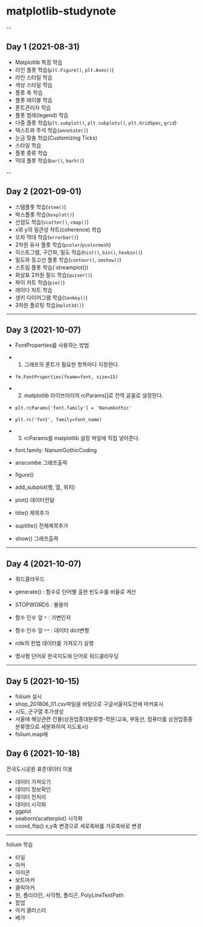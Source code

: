 # matplotlib-studynote

--

## Day 1 (2021-08-31)

- Matplotlib 특징 학습
- 라인 플롯 학습(`plt.Figure()`, `plt.Axes()`)
- 라인 스타일 학습
- 색상 스타일 학습
- 플롯 축 학습
- 플롯 레이블 학습
- 폰트관리자 학습
- 플롯 범례(legend) 학습
- 다중 플롯 학습(`plt.subplot()`, `plt.subplots()`, `plt.GridSpec`, `grid`)
- 텍스트와 주석 학습(`annotate()`)
- 눈금 맞춤 학습(Customizing Ticks)
- 스타일 학습
- 플롯 종류 학습
- 막대 플롯 학습(`bar()`, `barh()`)

--

## Day 2 (2021-09-01)

- 스템플롯 학습(`stem()`)
- 박스플롯 학습(`boxplot()`)
- 산점도 학습(`scatter()`, `cmap()`)
- x와 y의 일관성 차트(coherence) 학습
- 오차 막대 학습(`errorbar()`)
- 2차원 유사 플롯 학습(`pcolor`/`pcolormesh`)
- 히스토그램, 구간화, 밀도 학습(`hist()`, `bin()`, `hexbin()`)
- 밀도와 등고선 플롯 학습(`contour()`, `imshow()`)
- 스트림 플롯 학습(`streamplot())
- 화살표 2차원 필드 학습(`quiver()`)
- 파이 차트 학습(`pie()`)
- 레이다 차트 학습
- 생키 다이어그램 학습(`Sankey()`)
- 3차원 플로팅 학습(`mplot3d()`)

---

##  Day 3 (2021-10-07)

- FontProperties를 사용하는 방법 
 - 1. 그래프의 폰트가 필요한 항목마다 지정한다. 
  - `fm.FontProperties(fname=font, size=15)`
 - 2. matplotlib 라이브러리의 rcParams[]로 전역 글꼴로 설정한다. 
  - `plt.rcParams['font.family'] = 'NanumGothic'`
  - `plt.rc('font', family=font_name)`
 - 3. rcParams를 matplotlib 설정 파일에 직접 넣어준다.
  - font.family: NanumGothicCoding

- anscombe 그래프출력 
 - figure()
 - add_subplot(행, 열, 위치)
 - plot() 데이터전달
 - title() 제목추가
 - suptitle() 전체제목추가
 - show() 그래프출력

---

##  Day 4 (2021-10-07)

- 워드클라우드
 - generate() : 함수로 단어별 출현 빈도수를 비율로 계산
 - STOPWORDS : 불용어
 - 함수 인수 앞 `*` : 가변인자
 - 함수 인수 앞 `**` : 데이터 dict변형

- nltk의 헌법 데이터를 가져오기 실행
 - 명사형 단어로 한국지도에 단어로 워드클라우딩 

---

##  Day 5 (2021-10-15)

- folium 실시
 - shop_201806_01.csv파일을 바탕으로 구글서울지도안에 마커표시
 - 시도, 군구열 추가생성
 - 서울에 해당관련 건물(상권업종대분류명-학문/교육, 부동산, 컴퓨터를 상권업종중분류명으로 세분화하여 지도표시)
 - folium.map에  

##  Day 6 (2021-10-18)

전국도시공원 표준데이터 이용
- 데이터 가져오기
- 데이터 정보확인
- 데이터 전처리
- 데이터 시각화
 - ggplot
 - seaborn(scatterplot) 시각화
 - coord_flip() x,y축 변경으로 세로축바를 가로축바로 변경

-------

folium 학습
- 타일
- 마커
- 아이콘
- 보트마커
- 클릭마커
- 원, 폴리라인, 사각형, 폴리곤, PolyLineTextPath
- 팝업
- 마커 클러스터
- 베가
